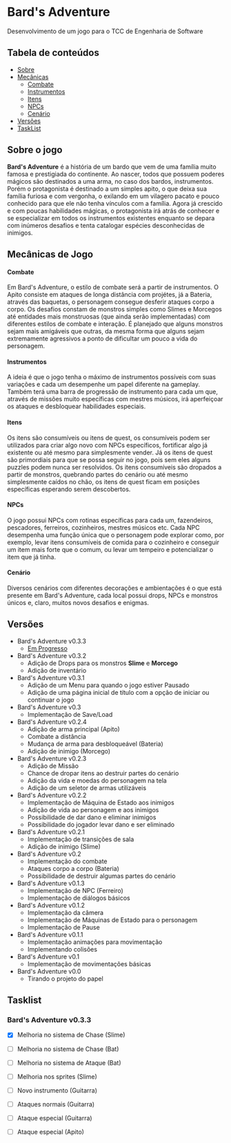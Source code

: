 # Bard's Adventure

Desenvolvimento de um jogo para o TCC de Engenharia de Software

## Tabela de conteúdos
<!--ts-->
   * [Sobre](#sobre-o-jogo)
   * [Mecânicas](#mecânicas-de-jogo)
      * [Combate](#combate)
      * [Instrumentos](#instrumentos)
      * [Itens](#itens)
      * [NPCs](#npcs)
      * [Cenário](#cenário)
   * [Versões](#versões)
   * [TaskList](#tasklist)
<!--te-->

## Sobre o jogo

**Bard's Adventure** é a história de um bardo que vem de uma família muito famosa e prestigiada do continente. Ao nascer, todos que possuem poderes mágicos são destinados a uma arma, no caso dos bardos, instrumentos. Porém o protagonista é destinado a um simples apito, o que deixa sua família furiosa e com vergonha, o exilando em um vilagero pacato e pouco conhecido para que ele não tenha vínculos com a família. Agora já crescido e com poucas habilidades mágicas, o protagonista irá atrás de conhecer e se especializar em todos os instrumentos existentes enquanto se depara com inúmeros desafios e tenta catalogar espécies desconhecidas de inimigos.

## Mecânicas de Jogo
  #### Combate
  Em Bard's Adventure, o estilo de combate será a partir de instrumentos. O Apito consiste em ataques de longa distância com projétes, já a Bateria, através das baquetas, o personagem consegue desferir ataques corpo a corpo. Os desafios constam de monstros simples como Slimes e Morcegos até entidades mais monstruosas (que ainda serão implementadas) com diferentes estilos de combate e interação. É planejado que alguns monstros sejam mais amigáveis que outras, da mesma forma que alguns sejam extremamente agressivos a ponto de dificultar um pouco a vida do personagem.  
  #### Instrumentos
  A ideia é que o jogo tenha o máximo de instrumentos possíveis com suas variações e cada um desempenhe um papel diferente na gameplay. Também terá uma barra de progressão de instrumento para cada um que, através de missões muito específicas com mestres músicos, irá aperfeiçoar os ataques e desbloquear habilidades especiais.  
  #### Itens
  Os itens são consumíveis ou itens de quest, os consumíveis podem ser utilizados para criar algo novo com NPCs específicos, fortificar algo já existente ou até mesmo para simplesmente vender. Já os itens de quest são primordiais para que se possa seguir no jogo, pois sem eles alguns puzzles podem nunca ser resolvidos. Os itens consumíveis são dropados a partir de monstros, quebrando partes do cenário ou até mesmo simplesmente caídos no chão, os itens de quest ficam em posições específicas esperando serem descobertos.  
  #### NPCs
  O jogo possui NPCs com rotinas específicas para cada um, fazendeiros, pescadores, ferreiros, cozinheiros, mestres músicos etc. Cada NPC desempenha uma função única que o personagem pode explorar como, por exemplo, levar itens consumíveis de comida para o cozinheiro e conseguir um item mais forte que o comum, ou levar um tempeiro e potencializar o item que já tinha.  
  #### Cenário
  Diversos cenários com diferentes decorações e ambientações é o que está presente em Bard's Adventure, cada local possui drops, NPCs e monstros únicos e, claro, muitos novos desafios e enigmas.  

## Versões
* Bard's Adventure v0.3.3
     * [Em Progresso](#tasklist)
* Bard's Adventure v0.3.2
     * Adição de Drops para os monstros **Slime** e **Morcego**
     * Adição de inventário
* Bard's Adventure v0.3.1
     * Adição de um Menu para quando o jogo estiver Pausado
     * Adição de uma página inicial de título com a opção de iniciar ou continuar o jogo
* Bard's Adventure v0.3
     * Implementação de Save/Load
* Bard's Adventure v0.2.4
     * Adição de arma principal (Apito)
     * Combate a distância
     * Mudança de arma para desbloqueável (Bateria)
     * Adição de inimigo (Morcego)
* Bard's Adventure v0.2.3
     * Adição de Missão
     * Chance de dropar itens ao destruir partes do cenário
     * Adição da vida e moedas do personagem na tela
     * Adição de um seletor de armas utilizáveis
* Bard's Adventure v0.2.2
     * Implementação de Máquina de Estado aos inimigos
     * Adição de vida ao personagem e aos inimigos
     * Possibilidade de dar dano e eliminar inimigos
     * Possibilidade do jogador levar dano e ser eliminado
* Bard's Adventure v0.2.1
     * Implementação de transições de sala
     * Adição de inimigo (Slime)
* Bard's Adventure v0.2
     * Implementação do combate
     * Ataques corpo a corpo (Bateria)
     * Possibilidade de destruir algumas partes do cenário
* Bard's Adventure v0.1.3
     * Implementação de NPC (Ferreiro)
     * Implementação de diálogos básicos
* Bard's Adventure v0.1.2
     * Implementação da câmera
     * Implementação de Máquinas de Estado para o personagem
     * Implementação de Pause
* Bard's Adventure v0.1.1
     * Implementação animações para movimentação
     * Implementando colisões
* Bard's Adventure v0.1
     * Implementação de movimentações básicas
* Bard's Adventure v0.0
     * Tirando o projeto do papel
  
## Tasklist
  ### Bard's Adventure v0.3.3
  - [x] Melhoria no sistema de Chase (Slime)
  - [ ] Melhoria no sistema de Chase (Bat)
  - [ ] Melhoria no sistema de Ataque (Bat)
  - [ ] Melhoria nos sprites (Slime)
  - [ ] Novo instrumento (Guitarra)
  - [ ] Ataques normais (Guitarra)
  - [ ] Ataque especial (Guitarra)
  - [ ] Ataque especial (Apito)
           
